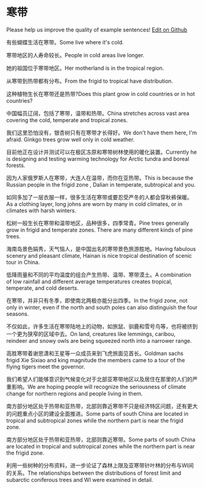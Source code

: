 # 寒带

Please help us improve the quality of example sentences! [Edit on Github](https://github.com/jiyushe/jiyu-example-sentence-source/blob/main/chinese/handai.md)

<p><span class="chinese">有些蝴蝶生活在寒带。</span><span class="english">Some live where it's cold.</span></p>

<p><span class="chinese">寒带地区的人寿命较长。</span><span class="english">People in cold areas live longer.</span></p>

<p><span class="chinese">她的祖国位于寒带地区。</span><span class="english">Her motherland is in the tropical region.</span></p>

<p><span class="chinese">从寒带到热带都有分布。</span><span class="english">From the frigid to tropical have distribution.</span></p>

<p><span class="chinese">这种植物生长在寒带还是热带?</span><span class="english">Does this plant grow in cold countries or in hot countries?</span></p>

<p><span class="chinese">中国幅员辽阔，包括了寒带，温带和热带。</span><span class="english">China stretches across vast area covering the cold, temperate and tropical zones.</span></p>

<p><span class="chinese">我们这里恐怕没有，银杏树只有在寒带才长得好。</span><span class="english">We don't have them here, I'm afraid. Ginkgo trees grow well only in cold weather.</span></p>

<p><span class="chinese">目前他正在设计并测试可以在极区冻原和寒带树林使用的暖化装置。</span><span class="english">Currently he is designing and testing warming technology for Arctic tundra and boreal forests.</span></p>

<p><span class="chinese">因为人家俄罗斯人在寒带，大连人在温带，而你在亚热带。</span><span class="english">This is because the Russian people in the frigid zone , Dalian in temperate, subtropical and you.</span></p>

<p><span class="chinese">如同多加了一层衣服一样，很多生活在寒带或要忍受严冬的人都会穿秋裤保暖。</span><span class="english">As a clothing layer, long johns are worn by many in cold climates, or in climates with harsh winters.</span></p>

<p><span class="chinese">松树一般生长在寒带和温带地区，品种很多，四季常青。</span><span class="english">Pine trees generally grow in frigid and temperate zones. There are many different kinds of pine trees.</span></p>

<p><span class="chinese">海南岛景色娟秀，天气恼人，是中国出名的寒带景色旅游胜地。</span><span class="english">Having fabulous scenery and pleasant climate, Hainan is nice tropical destination of scenic tour in China.</span></p>

<p><span class="chinese">低降雨量和不同的平均温度的组合产生热带、温带、寒带漠土。</span><span class="english">A combination of low rainfall and different average temperatures creates tropical, temperate, and cold deserts.</span></p>

<p><span class="chinese">在寒带，并非只有冬季，即使南北两极亦能分出四季。</span><span class="english">In the frigid zone, not only in winter, even if the north and south poles can also distinguish the four seasons.</span></p>

<p><span class="chinese">不仅如此，许多生活在寒带陆地上的动物，如旅鼠、驯鹿和雪号鸟等，也将被挤到一个更为狭窄的区域中去。</span><span class="english">On land, creatures like lemmings, caribou, reindeer and snowy owls are being squeezed north into a narrower range.</span></p>

<p><span class="chinese">高胜寒带着谢思潇和王星等一众成员来到飞虎旅面见首长。</span><span class="english">Goldman sachs frigid Xie Sixiao and king magnitude the members came to a tour of the flying tigers meet the governor.</span></p>

<p><span class="chinese">我们希望人们能够意识到气候变化对于北部亚寒带地区以及居住在那里的人们的严重影响。</span><span class="english">We are hoping people will recognize the seriousness of climate change for northern regions and people living in them.</span></p>

<p><span class="chinese">南方部分地区处于热带和亚热带，北部则靠近寒带不只是经济特区问题，还有更大的问题重点小区的建设全面推进。</span><span class="english">Some parts of south China are located in tropical and subtropical zones while the northern part is near the frigid zone.</span></p>

<p><span class="chinese">南方部分地区处于热带和亚热带，北部则靠近寒带。</span><span class="english">Some parts of south China are located in tropical and subtropical zones while the northern part is near the frigid zone.</span></p>

<p><span class="chinese">利用一些树种的分布资料，进一步论证了森林上限及亚寒带针叶林的分布与WI间的关系。</span><span class="english">The relationships between the distributions of forest limit and subarctic coniferous trees and WI were examined in detail.</span></p>


